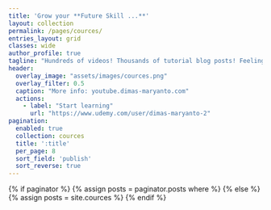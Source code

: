 ```yaml
---
title: 'Grow your **Future Skill ...**'
layout: collection
permalink: /pages/cources/
entries_layout: grid
classes: wide
author_profile: true
tagline: "Hundreds of videos! Thousands of tutorial blog posts! Feeling lost yet? <br><br>**Watch. Learn. Do. Learn.**<br><br>Watching video tutorials is just the beginning. Get hands-on assignments with course videos that allow you to actually apply and implement what is being taught in the course material."
header:
  overlay_image: "assets/images/cources.png"
  overlay_filter: 0.5
  caption: "More info: youtube.dimas-maryanto.com"
  actions:
    - label: "Start learning"
      url: "https://www.udemy.com/user/dimas-maryanto-2"
pagination:
  enabled: true
  collection: cources
  title: ':title'
  per_page: 8
  sort_field: 'publish'
  sort_reverse: true
---
```


{% if paginator %}
  {% assign posts = paginator.posts where %}
{% else %}
  {% assign posts = site.cources %}
{% endif %}